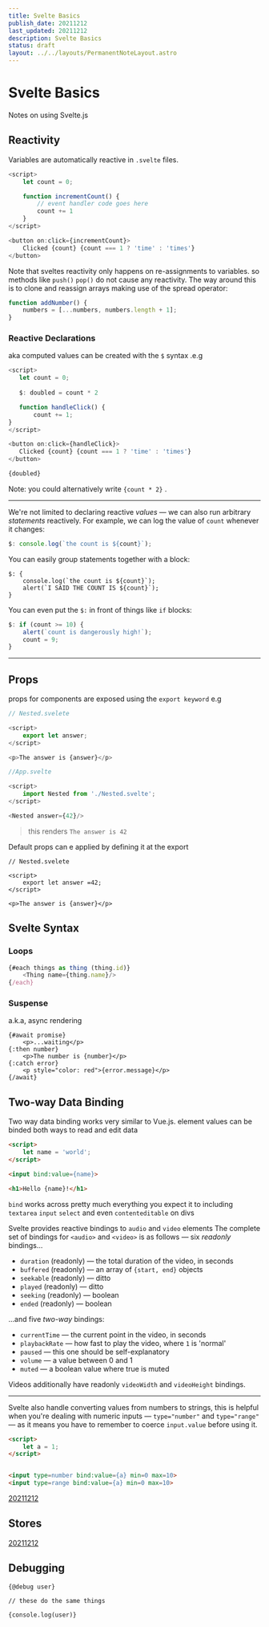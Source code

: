 ```yaml
---
title: Svelte Basics
publish_date: 20211212
last_updated: 20211212
description: Svelte Basics
status: draft
layout: ../../layouts/PermanentNoteLayout.astro
---
```


# Svelte Basics
Notes on using Svelte.js

## Reactivity

Variables are automatically reactive in `.svelte` files. 

```js
<script>
	let count = 0;

	function incrementCount() {
		// event handler code goes here
		count += 1
	}
</script>

<button on:click={incrementCount}>
	Clicked {count} {count === 1 ? 'time' : 'times'}
</button>

```


Note that  sveltes reactivity only happens on re-assignments to variables. so methods like `push()` `pop()`  do not cause any reactivity. The way around this is to clone and reassign arrays making use of the spread operator:

```js
function addNumber() {
	numbers = [...numbers, numbers.length + 1];
}
```

### Reactive Declarations
 aka computed values can be created with the `$` syntax .e.g
 
 ```js
<script>
	let count = 0;
	
	$: doubled = count * 2

	function handleClick() {
		count += 1;
}
</script>

<button on:click={handleClick}>
	Clicked {count} {count === 1 ? 'time' : 'times'}
</button>

{doubled}
 
 ```
 
 Note: you could alternatively write `{count * 2}` .
 
 ---
We're not limited to declaring reactive _values_ — we can also run arbitrary _statements_ reactively. For example, we can log the value of `count` whenever it changes:

```js
$: console.log(`the count is ${count}`);
```

You can easily group statements together with a block:

```
$: {
	console.log(`the count is ${count}`);
	alert(`I SAID THE COUNT IS ${count}`);
}
```

You can even put the `$:` in front of things like `if` blocks:

```js
$: if (count >= 10) {
	alert(`count is dangerously high!`);
	count = 9;
}
```

---

## Props

props for components are exposed using the `export keyword` e.g
```js
// Nested.svelete

<script>
	export let answer;
</script>

<p>The answer is {answer}</p>
```

```js
//App.svelte

<script>
	import Nested from './Nested.svelte';
</script>

<Nested answer={42}/>
```

> this renders `The answer is 42`

Default props can e applied by defining it at the export
```
// Nested.svelete

<script>
	export let answer =42;
</script>

<p>The answer is {answer}</p>
```

## Svelte Syntax

### Loops
```js
{#each things as thing (thing.id)}
	<Thing name={thing.name}/>
{/each}

```

### Suspense
a.k.a, async rendering

```
{#await promise}
	<p>...waiting</p>
{:then number}
	<p>The number is {number}</p>
{:catch error}
	<p style="color: red">{error.message}</p>
{/await}
```


## Two-way Data Binding

Two way data binding works very similar to Vue.js. element values can be binded both ways to read and edit data 

```html
<script>
	let name = 'world';
</script>

<input bind:value={name}>

<h1>Hello {name}!</h1>
```


`bind` works across pretty much everything you expect it to including `textarea` `input` `select` and even `contenteditable` on divs

Svelte provides reactive bindings to `audio` and `video` elements 
The complete set of bindings for `<audio>` and `<video>` is as follows — six _readonly_ bindings...

-   `duration` (readonly) — the total duration of the video, in seconds
-   `buffered` (readonly) — an array of `{start, end}` objects
-   `seekable` (readonly) — ditto
-   `played` (readonly) — ditto
-   `seeking` (readonly) — boolean
-   `ended` (readonly) — boolean

...and five _two-way_ bindings:

-   `currentTime` — the current point in the video, in seconds
-   `playbackRate` — how fast to play the video, where `1` is 'normal'
-   `paused` — this one should be self-explanatory
-   `volume` — a value between 0 and 1
-   `muted` — a boolean value where true is muted

Videos additionally have readonly `videoWidth` and `videoHeight` bindings.

----

Svelte also handle converting values from numbers to strings, this is helpful when you're dealing with numeric inputs — `type="number"` and `type="range"` — as it means you have to remember to coerce `input.value` before using it.

```html
<script>
	let a = 1;
</script>


<input type=number bind:value={a} min=0 max=10>
<input type=range bind:value={a} min=0 max=10>
```

[20211212](../fleeting-notes/20211212.md)

## Stores

[20211212](../fleeting-notes/20211212.md)


## Debugging

```
{@debug user}

// these do the same things

{console.log(user)}

```